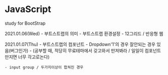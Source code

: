 # JavaScript
study for BootStrap

2021.01.06(Wed)
    - 부트스트랩의 의미
    - 부트스트랩 환경설정
    - 12그리드 / 반응형 웹

2021.01.07(Thu)
    - 부트스트랩의 컴포넌트
    - Dropdown'1'의 경우 잘안되는 경우 있음(버그인가)
    - (공부할 때, 적당히 무료테마에서 갖고와서 만져봐라 / 일일이 컴포넌트 만지면 너무 각고로논다)

    - input group / 두가지이상이 합쳐진 경우
